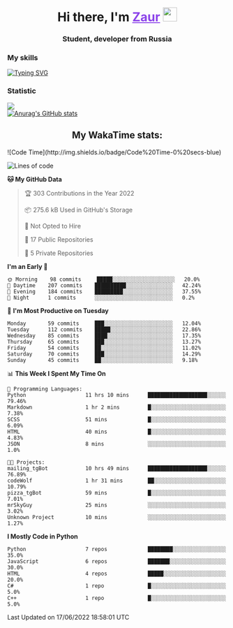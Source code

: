 <h1 align="center">
    Hi there, I'm 
    <a href="https://t.me/skyguy" target="_blank" style="color: #8C43EA">Zaur</a>
    <img src="https://github.com/blackcater/blackcater/raw/main/images/Hi.gif" height="32">
</h1>

<h3 align="center">
    Student, developer from Russia
</h3>  

### **My skills**
[![Typing SVG](https://readme-typing-svg.herokuapp.com?font=Oxanium&duration=3000&color=8C43EA&height=30&lines=Python%2C+JavaScript;Flask;Django+(in+near+future);React.js;HTML%2C+CSS+(SCSS))](https://git.io/typing-svg)

### **Statistic**
![](https://komarev.com/ghpvc/?username=mrskyguy&color=8C43EA)  
[![Anurag's GitHub stats](https://github-readme-stats.vercel.app/api?username=mrskyguy&count_private=true&show_icons=true&title_color=8C43EA&icon_color=BE57EA&bg_color=30,191919,341b56&text_color=B1B1B1&border_radius=10&hide_border=true&include_all_commits=1)](https://github.com/anuraghazra/github-readme-stats)  


<h2 align="center"> My WakaTime stats: </h2>
<!--START_SECTION:waka-->
![Code Time](http://img.shields.io/badge/Code%20Time-0%20secs-blue)

![Lines of code](https://img.shields.io/badge/From%20Hello%20World%20I%27ve%20Written-200%20Thousand%20lines%20of%20code-blue)

**🐱 My GitHub Data** 

> 🏆 303 Contributions in the Year 2022
 > 
> 📦 275.6 kB Used in GitHub's Storage 
 > 
> 🚫 Not Opted to Hire
 > 
> 📜 17 Public Repositories 
 > 
> 🔑 5 Private Repositories  
 > 
**I'm an Early 🐤** 

```text
🌞 Morning    98 commits     █████░░░░░░░░░░░░░░░░░░░░   20.0% 
🌆 Daytime    207 commits    ██████████░░░░░░░░░░░░░░░   42.24% 
🌃 Evening    184 commits    █████████░░░░░░░░░░░░░░░░   37.55% 
🌙 Night      1 commits      ░░░░░░░░░░░░░░░░░░░░░░░░░   0.2%

```
📅 **I'm Most Productive on Tuesday** 

```text
Monday       59 commits     ███░░░░░░░░░░░░░░░░░░░░░░   12.04% 
Tuesday      112 commits    █████░░░░░░░░░░░░░░░░░░░░   22.86% 
Wednesday    85 commits     ████░░░░░░░░░░░░░░░░░░░░░   17.35% 
Thursday     65 commits     ███░░░░░░░░░░░░░░░░░░░░░░   13.27% 
Friday       54 commits     ██░░░░░░░░░░░░░░░░░░░░░░░   11.02% 
Saturday     70 commits     ███░░░░░░░░░░░░░░░░░░░░░░   14.29% 
Sunday       45 commits     ██░░░░░░░░░░░░░░░░░░░░░░░   9.18%

```


📊 **This Week I Spent My Time On** 

```text
💬 Programming Languages: 
Python                   11 hrs 10 mins      ███████████████████░░░░░░   79.46% 
Markdown                 1 hr 2 mins         █░░░░░░░░░░░░░░░░░░░░░░░░   7.38% 
SCSS                     51 mins             █░░░░░░░░░░░░░░░░░░░░░░░░   6.09% 
HTML                     40 mins             █░░░░░░░░░░░░░░░░░░░░░░░░   4.83% 
JSON                     8 mins              ░░░░░░░░░░░░░░░░░░░░░░░░░   1.0%

🐱‍💻 Projects: 
mailing_tgBot            10 hrs 49 mins      ███████████████████░░░░░░   76.89% 
codeWolf                 1 hr 31 mins        ██░░░░░░░░░░░░░░░░░░░░░░░   10.79% 
pizza_tgBot              59 mins             █░░░░░░░░░░░░░░░░░░░░░░░░   7.01% 
mrSkyGuy                 25 mins             ░░░░░░░░░░░░░░░░░░░░░░░░░   3.02% 
Unknown Project          10 mins             ░░░░░░░░░░░░░░░░░░░░░░░░░   1.27%

```

**I Mostly Code in Python** 

```text
Python                   7 repos             ████████░░░░░░░░░░░░░░░░░   35.0% 
JavaScript               6 repos             ███████░░░░░░░░░░░░░░░░░░   30.0% 
HTML                     4 repos             █████░░░░░░░░░░░░░░░░░░░░   20.0% 
C#                       1 repo              █░░░░░░░░░░░░░░░░░░░░░░░░   5.0% 
C++                      1 repo              █░░░░░░░░░░░░░░░░░░░░░░░░   5.0%

```



 Last Updated on 17/06/2022 18:58:01 UTC
<!--END_SECTION:waka-->
